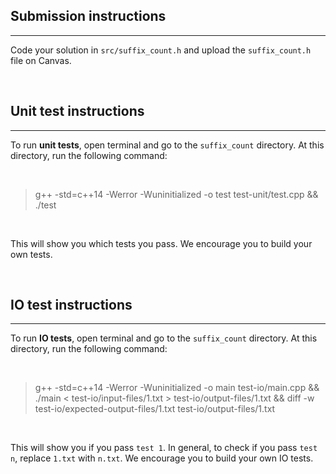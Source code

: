 ## Submission instructions
<hr>

 Code your solution in `src/suffix_count.h` and upload the `suffix_count.h` file on Canvas.

<br>

## Unit test instructions
<hr>

To run **unit tests**, open terminal and go to the `suffix_count` directory. At this directory, run the following command:  

<br>

> g++ -std=c++14 -Werror -Wuninitialized -o test test-unit/test.cpp && ./test

<br>

This will show you which tests you pass. We encourage you to build your own tests.

<br>

## IO test instructions
<hr>

To run **IO tests**, open terminal and go to the `suffix_count` directory. At this directory, run the following command:  

<br>

> g++ -std=c++14 -Werror -Wuninitialized -o main test-io/main.cpp 
&& ./main < test-io/input-files/1.txt > test-io/output-files/1.txt && diff -w test-io/expected-output-files/1.txt test-io/output-files/1.txt

<br>

This will show you if you pass `test 1`. In general, to check if you pass `test n`, replace `1.txt` with `n.txt`. We encourage you to build your own IO tests.

